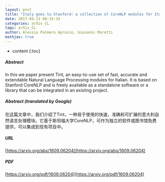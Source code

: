 ```yaml
---
layout: post
title: "Italy goes to Stanford: a collection of CoreNLP modules for Italian"
date: 2017-04-13 08:33:33
categories: arXiv_CL
tags: arXiv_CL
author: Alessio Palmero Aprosio, Giovanni Moretti
mathjax: true
---
```


* content
{:toc}

##### Abstract
In this we paper present Tint, an easy-to-use set of fast, accurate and extendable Natural Language Processing modules for Italian. It is based on Stanford CoreNLP and is freely available as a standalone software or a library that can be integrated in an existing project.

##### Abstract (translated by Google)
在这篇文章中，我们介绍了Tint，一种易于使用的快速，准确和可扩展的意大利自然语言处理模块。它基于斯坦福大学CoreNLP，可作为独立的软件或图书馆免费提供，可以集成到现有项目中。

##### URL
[https://arxiv.org/abs/1609.06204](https://arxiv.org/abs/1609.06204)

##### PDF
[https://arxiv.org/pdf/1609.06204](https://arxiv.org/pdf/1609.06204)

